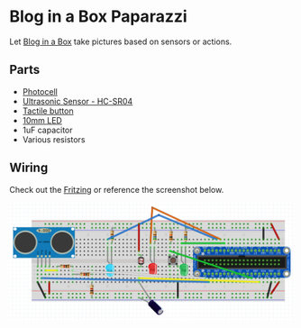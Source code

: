 # Blog in a Box Paparazzi
Let [Blog in a Box](https://inabox.blog) take pictures based on sensors or actions.

## Parts
 * [Photocell](https://www.adafruit.com/products/161)
 * [Ultrasonic Sensor - HC-SR04](https://www.sparkfun.com/products/13959)
 * [Tactile button](https://www.adafruit.com/products/367)
 * [10mm LED](https://www.adafruit.com/products/845)
 * 1uF capacitor
 * Various resistors

## Wiring
Check out the [Fritzing](./paparazzi.fzz) or reference the screenshot below.

![Blog in a Box Paparazzi Fritzing](./paparazzi-fritzing.png?raw=true "Blog in a Box Paparazzi Fritzing")
